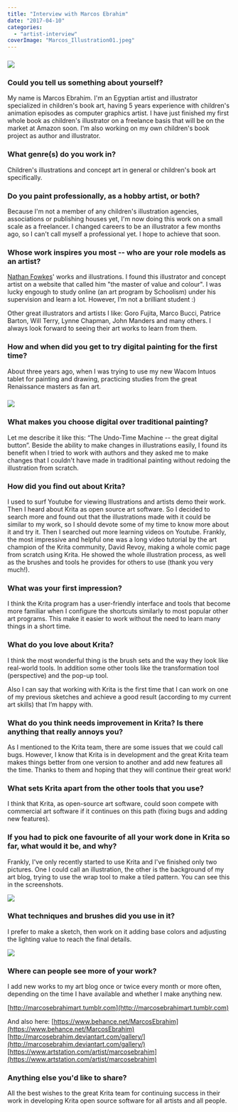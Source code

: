 ```yaml
---
title: "Interview with Marcos Ebrahim"
date: "2017-04-10"
categories: 
  - "artist-interview"
coverImage: "Marcos_Illustration01.jpeg"
---
```


### ![](images/Marcos_Illustration01.jpeg)

### Could you tell us something about yourself?

My name is Marcos Ebrahim. I'm an Egyptian artist and illustrator specialized in children's book art, having 5 years experience with children's animation episodes as computer graphics artist. I have just finished my first whole book as children's illustrator on a freelance basis that will be on the market at Amazon soon. I'm also working on my own children's book project as author and illustrator.

### What genre(s) do you work in?

Children's illustrations and concept art in general or children's book art specifically.

### Do you paint professionally, as a hobby artist, or both?

Because I'm not a member of any children's illustration agencies, associations or publishing houses yet, I'm now doing this work on a small scale as a freelancer. I changed careers to be an illustrator a few months ago, so I can't call myself a professional yet. I hope to achieve that soon.

### Whose work inspires you most -- who are your role models as an artist?

[Nathan Fowkes](http://nathanfowkesart.com)' works and illustrations. I found this illustrator and concept artist on a website that called him "the master of value and colour". I was lucky engough to study online (an art program by Schoolism) under his supervision and learn a lot. However, I’m not a brilliant student :)

Other great illustrators and artists I like: Goro Fujita, Marco Bucci, Patrice Barton, Will Terry, Lynne Chapman, John Manders and many others. I always look forward to seeing their art works to learn from them.

### How and when did you get to try digital painting for the first time?

About three years ago, when I was trying to use my new Wacom Intuos tablet for painting and drawing, practicing studies from the great Renaissance masters as fan art.

### ![](images/Palette_Tile_Sreenshot.jpg)

### What makes you choose digital over traditional painting?

Let me describe it like this: “The Undo-Time Machine -- the great digital button”. Beside the ability to make changes in illustrations easily, I found its benefit when I tried to work with authors and they asked me to make changes that I couldn't have made in traditional painting without redoing the illustration from scratch.

### How did you find out about Krita?

I used to surf Youtube for viewing Illustrations and artists demo their work. Then I heard about Krita as open source art software. So I decided to search more and found out that the illustrations made with it could be similar to my work, so I should devote some of my time to know more about it and try it. Then I searched out more learning videos on Youtube. Frankly, the most impressive and helpful one was a long video tutorial by the art champion of the Krita community, David Revoy, making a whole comic page from scratch using Krita. He showed the whole illustration process, as well as the brushes and tools he provides for others to use (thank you very much!).

### What was your first impression?

I think the Krita program has a user-friendly interface and tools that become more familiar when I configure the shortcuts similarly to most popular other art programs. This make it easier to work without the need to learn many things in a short time.

### What do you love about Krita?

I think the most wonderful thing is the brush sets and the way they look like real-world tools. In addition some other tools like the transformation tool (perspective) and the pop-up tool.

Also I can say that working with Krita is the first time that I can work on one of my previous sketches and achieve a good result (according to my current art skills) that I’m happy with.

### What do you think needs improvement in Krita? Is there anything that really annoys you?

As I mentioned to the Krita team, there are some issues that we could call bugs. However, I know that Krita is in development and the great Krita team makes things better from one version to another and add new features all the time. Thanks to them and hoping that they will continue their great work!

### What sets Krita apart from the other tools that you use?

I think that Krita, as open-source art software, could soon compete with commercial art software if it continues on this path (fixing bugs and adding new features).

### If you had to pick one favourite of all your work done in Krita so far, what would it be, and why?

Frankly, I've only recently started to use Krita and I've finished only two pictures. One I could call an illustration, the other is the background of my art blog, trying to use the wrap tool to make a tiled pattern. You can see this in the screenshots.

![](images/BackGround_Palette_Tile_Screen_Shot1.jpg)

### What techniques and brushes did you use in it?

I prefer to make a sketch, then work on it adding base colors and adjusting the lighting value to reach the final details.

![](images/Marcos_Illustration_Krita_Steps.jpeg)

### Where can people see more of your work?

I add new works to my art blog once or twice every month or more often, depending on the time I have available and whether I make anything new.

[http://marcosebrahimart.tumblr.com](http://marcosebrahimart.tumblr.com)

And also here: [https://www.behance.net/MarcosEbrahim](https://www.behance.net/MarcosEbrahim) [http://marcosebrahim.deviantart.com/gallery/](http://marcosebrahim.deviantart.com/gallery/) [https://www.artstation.com/artist/marcosebrahim](https://www.artstation.com/artist/marcosebrahim)

### Anything else you'd like to share?

All the best wishes to the great Krita team for continuing success in their work in developing Krita open source software for all artists and all people.
